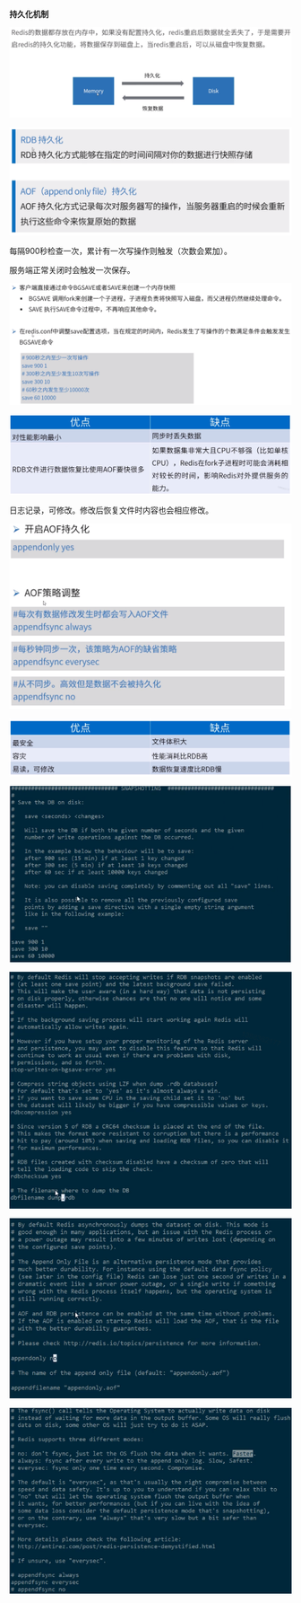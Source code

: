 **持久化机制**



![](Redis持久化.png)



![](Redis持久化方式.png)



每隔900秒检查一次，累计有一次写操作则触发（次数会累加）。

服务端正常关闭时会触发一次保存。

![](RDB.png)



![](RDB优缺点.png)



日志记录，可修改。修改后恢复文件时内容也会相应修改。

![](AOF.png)



![](AOF优缺点.png)



![](RDB-save.png)



![](RDB-file.png)



![](AOF-file.png)



![](AOF-save.png)

